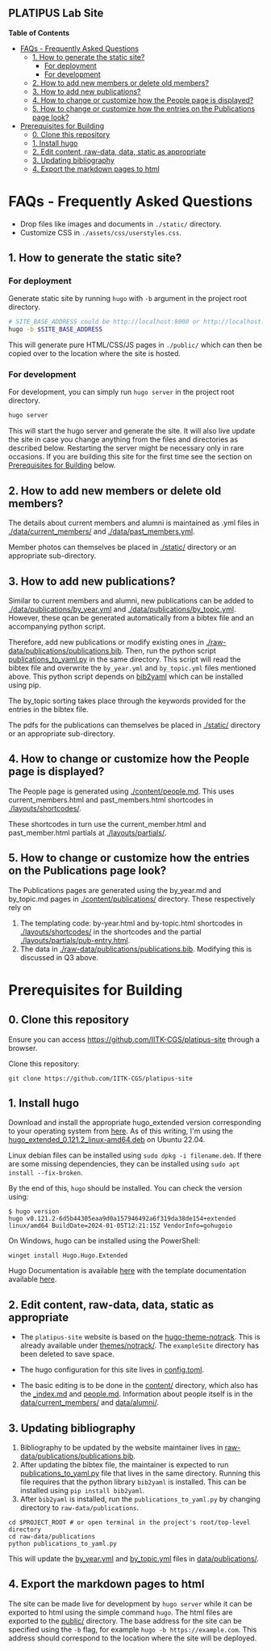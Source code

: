 PLATIPUS Lab Site
---

<!-- markdown-toc start - Don't edit this section. Run M-x markdown-toc-refresh-toc -->
**Table of Contents**

- [FAQs - Frequently Asked Questions](#faqs---frequently-asked-questions)
    - [1. How to generate the static site?](#1-how-to-generate-the-static-site)
        - [For deployment](#for-deployment)
        - [For development](#for-development)
    - [2. How to add new members or delete old members?](#2-how-to-add-new-members-or-delete-old-members)
    - [3. How to add new publications?](#3-how-to-add-new-publications)
    - [4. How to change or customize how the People page is displayed?](#4-how-to-change-or-customize-how-the-people-page-is-displayed)
    - [5. How to change or customize how the entries on the Publications page look?](#5-how-to-change-or-customize-how-the-entries-on-the-publications-page-look)
- [Prerequisites for Building](#prerequisites-for-building)
    - [0. Clone this repository](#0-clone-this-repository)
    - [1. Install hugo](#1-install-hugo)
    - [2. Edit content, raw-data, data, static as appropriate](#2-edit-content-raw-data-data-static-as-appropriate)
    - [3. Updating bibliography](#3-updating-bibliography)
    - [4. Export the markdown pages to html](#4-export-the-markdown-pages-to-html)

<!-- markdown-toc end -->

# FAQs - Frequently Asked Questions

- Drop files like images and documents in `./static/` directory.
- Customize CSS in `./assets/css/userstyles.css`.

## 1. How to generate the static site?

### For deployment

Generate static site by running `hugo` with `-b` argument in the project root directory.

```sh
# SITE_BASE_ADDRESS could be http://localhost:8000 or http://localhost:1313 or https://platipus.cgs.iitk.ac.in
hugo -b $SITE_BASE_ADDRESS
```

This will generate pure HTML/CSS/JS pages in `./public/` which can then be copied over to the location where the site is hosted.

### For development

For development, you can simply run `hugo server` in the project root directory.

```sh
hugo server
```

This will start the hugo server and generate the site. It will also live update the site in case you change anything from the files and directories as described below. Restarting the server might be necessary only in rare occasions. If you are building this site for the first time see the section on [Prerequisites for Building](#prerequisites-for-building) below.

## 2. How to add new members or delete old members?

The details about current members and alumni is maintained as .yml files in [./data/current_members/](./data/current_members/) and [./data/past_members.yml](./data/past_members.yml).

Member photos can themselves be placed in [./static/](./static/) directory or an appropriate sub-directory.


## 3. How to add new publications?

Similar to current members and alumni, new publications can be added to [./data/publications/by_year.yml](./data/publications/by_year.yml) and [./data/publications/by_topic.yml](./data/publications/by_topic.yml). However, these qcan be generated automatically from a bibtex file and an accompanying python script.

Therefore, add new publications or modify existing ones in [./raw-data/publications/publications.bib](./raw-data/publications/publications.bib). Then, run the python script [publications_to_yaml.py](./raw-data/publications/publications_to_yaml.py) in the same directory. This script will read the bibtex file and overwrite the `by_year.yml` and `by_topic.yml` files mentioned above. This python script depends on [bib2yaml](https://pypi.org/project/bib2yaml/) which can be installed using pip.

The by_topic sorting takes place through the keywords provided for the entries in the bibtex file.

The pdfs for the publications can themselves be placed in [./static/](./static/) directory or an appropriate sub-directory.

## 4. How to change or customize how the People page is displayed?

The People page is generated using [./content/people.md](./content/people.md). This uses current\_members.html and past\_members.html shortcodes in [./layouts/shortcodes/](./layouts/shortcodes/).

These shortcodes in turn use the current\_member.html and past\_member.html partials at [./layouts/partials/](./layouts/partials/).

## 5. How to change or customize how the entries on the Publications page look?

The Publications pages are generated using the by\_year.md and by\_topic.md pages in [./content/publications/](./content/publications/) directory. These respectively rely on 

1. The templating code: by-year.html and by-topic.html shortcodes in [./layouts/shortcodes/](./layouts/shortcodes/) in the shortcodes and the partial [./layouts/partials/pub-entry.html](./layouts/partials/pub-entry.html). 
2. The data in [./raw-data/publications/publications.bib](./raw-data/publications/publications.bib). Modifying this is discussed in Q3 above.

# Prerequisites for Building

## 0. Clone this repository

Ensure you can access https://github.com/IITK-CGS/platipus-site through a browser.

Clone this repository:

```
git clone https://github.com/IITK-CGS/platipus-site
```

## 1. Install hugo

Download and install the appropriate hugo\_extended version corresponding to your operating system from [here](https://github.com/gohugoio/hugo/releases). As of this writing, I'm using the [hugo_extended_0.121.2_linux-amd64.deb](https://github.com/gohugoio/hugo/releases/download/v0.121.2/hugo_extended_0.121.2_linux-amd64.deb) on Ubuntu 22.04.

Linux debian files can be installed using `sudo dpkg -i filename.deb`. If there are some missing dependencies, they can be installed using `sudo apt install --fix-broken`.

By the end of this, `hugo` should be installed. You can check the version using:

```
$ hugo version
hugo v0.121.2-6d5b44305eaa9d0a157946492a6f319da38de154+extended linux/amd64 BuildDate=2024-01-05T12:21:15Z VendorInfo=gohugoio
```

On Windows, hugo can be installed using the PowerShell:

```
winget install Hugo.Hugo.Extended
```

Hugo Documentation is available [here](https://gohugo.io/getting-started/) with the template documentation available [here](https://gohugo.io/getting-started/directory-structure/).

## 2. Edit content, raw-data, data, static as appropriate

- The `platipus-site` website is based on the [hugo-theme-notrack](https://github.com/gevhaz/hugo-theme-notrack). This is already available under [themes/notrack/](./themes/notrack/). The `exampleSite` directory has been deleted to save space.

- The hugo configuration for this site lives in [config.toml](./config.toml).

- The basic editing is to be done in the [content/](./content/) directory, which also has the [\_index.md](./content/_index.md) and [people.md](./content/people.md). Information about people itself is in the [data/current_members/](./data/current_members/) and [data/alumni/](./data/alumni/).

## 3. Updating bibliography

1. Bibliography to be updated by the website maintainer lives in [raw-data/publications/publications.bib](./raw-data/publications/publications.bib).
2. After updating the bibtex file, the maintainer is expected to run [publications\_to\_yaml.py](./raw-data/publications/publications_to_yaml.py) file that lives in the same directory. Running this file requires that the python library `bib2yaml` is installed. This can be installed using `pip install bib2yaml`.
3. After `bib2yaml` is installed, run the `publications_to_yaml.py` by changing directory to `raw-data/publications`.

```
cd $PROJECT_ROOT # or open terminal in the project's root/top-level directory
cd raw-data/publications
python publications_to_yaml.py
```

This will update the [by\_year.yml](data/publications/by_year.yml) and [by\_topic.yml](data/publications/by_topic.yml) files in [data/publications/](./data/publications/).

## 4. Export the markdown pages to html

The site can be made live for development by `hugo server` while it can be exported to html using the simple command `hugo`. The html files are exported to the [public/](./public/) directory. The base address for the site can be specified using the `-b` flag, for example `hugo -b https://example.com`. This address should correspond to the location where the site will be deployed.


